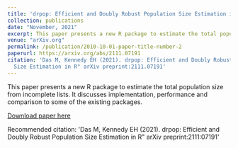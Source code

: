 ```yaml
---
title: 'drpop: Efficient and Doubly Robust Population Size Estimation in R'
collection: publications
date: "November, 2021"
excerpt: This paper presents a new R package to estimate the total population size from incomplete lists. It discusses implementation, performance and comparison to some of the existing packages.
venue: "arXiv.org"
permalink: /publication/2010-10-01-paper-title-number-2
paperurl: https://arxiv.org/abs/2111.07191
citation: 'Das M, Kennedy EH (2021). drpop: Efficient and Doubly Robust Population
  Size Estimation in R" arXiv preprint:2111.07191'
---
```

This paper presents a new R package to estimate the total population size from incomplete lists. It discusses implementation, performance and comparison to some of the existing packages.

[Download paper here](http://https://arxiv.org/pdf/2111.07191)

Recommended citation: 'Das M, Kennedy EH (2021). drpop: Efficient and Doubly Robust Population Size Estimation in R" arXiv preprint:2111:07191'
